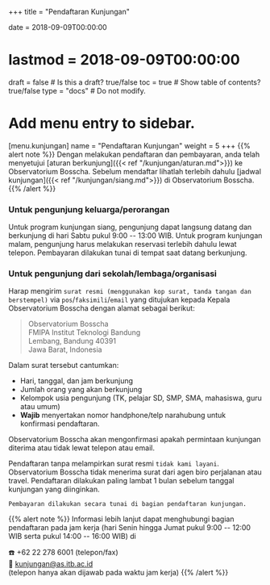 +++
title = "Pendaftaran Kunjungan"

date = 2018-09-09T00:00:00
# lastmod = 2018-09-09T00:00:00

draft = false  # Is this a draft? true/false
toc = true  # Show table of contents? true/false
type = "docs"  # Do not modify.

# Add menu entry to sidebar.
[menu.kunjungan]
  name = "Pendaftaran Kunjungan"
  weight = 5
+++
{{% alert note %}}
Dengan melakukan pendaftaran dan pembayaran, anda telah menyetujui [aturan berkunjung]({{< ref "/kunjungan/aturan.md">}}) ke Observatorium Bosscha. Sebelum mendaftar lihatlah terlebih dahulu [jadwal kunjungan]({{< ref "/kunjungan/siang.md">}}) di Observatorium Bosscha.
{{% /alert %}}

### Untuk pengunjung keluarga/perorangan

Untuk program kunjungan siang, pengunjung dapat langsung datang dan berkunjung di hari Sabtu pukul 9:00 -- 13:00 WIB. Untuk program kunjungan malam, pengunjung harus melakukan reservasi terlebih dahulu lewat telepon. Pembayaran dilakukan tunai di tempat saat datang berkunjung.

### Untuk pengunjung dari sekolah/lembaga/organisasi

Harap mengirim `surat resmi (menggunakan kop surat, tanda tangan dan berstempel)` via `pos`/`faksimili`/`email` yang ditujukan kepada Kepala Observatorium Bosscha dengan alamat sebagai berikut:


> Observatorium Bosscha<br>
FMIPA Institut Teknologi Bandung <br>
Lembang, Bandung 40391 <br>
Jawa Barat, Indonesia <br>
<!-- :phone: +62 22 278 6001 -->

Dalam surat tersebut cantumkan:

* Hari, tanggal, dan jam berkunjung
* Jumlah orang yang akan berkunjung
* Kelompok usia pengunjung (TK, pelajar SD, SMP, SMA, mahasiswa, guru atau umum)
* **Wajib** menyertakan nomor handphone/telp narahubung untuk konfirmasi pendaftaran.

Observatorium Bosscha akan mengonfirmasi apakah permintaan kunjungan diterima atau tidak lewat telepon atau email. 

Pendaftaran tanpa melampirkan surat resmi `tidak kami layani`. Observatorium Bosscha tidak menerima surat dari agen biro perjalanan atau travel. Pendaftaran dilakukan paling lambat 1 bulan sebelum tanggal kunjungan yang diinginkan.

`Pembayaran dilakukan secara tunai di bagian pendaftaran kunjungan.`

{{% alert note %}}
Informasi lebih lanjut dapat menghubungi bagian pendaftaran pada jam kerja (hari Senin hingga Jumat pukul 9:00 -- 12:00 WIB  serta 
pukul 14:00 -- 16:00 WIB) di

:phone: +62 22 278 6001 (telepon/fax) <br>
:e-mail: kunjungan@as.itb.ac.id <br>
(telepon hanya akan dijawab pada waktu jam kerja)
{{% /alert %}}